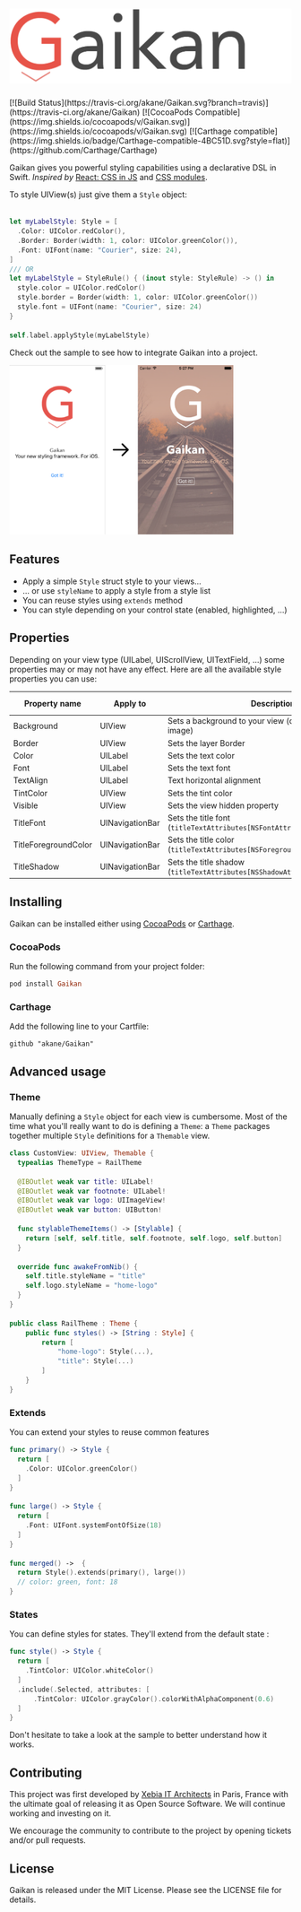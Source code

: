 <h1><img src="Doc/Screen/logo.png" width="550" alt="Gaikan" /></h1>
[![Build Status](https://travis-ci.org/akane/Gaikan.svg?branch=travis)](https://travis-ci.org/akane/Gaikan)
[![CocoaPods Compatible](https://img.shields.io/cocoapods/v/Gaikan.svg)](https://img.shields.io/cocoapods/v/Gaikan.svg)
[![Carthage compatible](https://img.shields.io/badge/Carthage-compatible-4BC51D.svg?style=flat)](https://github.com/Carthage/Carthage)


Gaikan gives you powerful styling capabilities using a declarative DSL in Swift.
_Inspired by_ <a href="https://speakerdeck.com/vjeux/react-css-in-js">React: CSS in JS</a> and <a href="http://glenmaddern.com/articles/css-modules">CSS modules</a>.

To style UIView(s) just give them a ```Style``` object:

```Swift

let myLabelStyle: Style = [
  .Color: UIColor.redColor(),
  .Border: Border(width: 1, color: UIColor.greenColor()),
  .Font: UIFont(name: "Courier", size: 24),        
]
/// OR
let myLabelStyle = StyleRule() { (inout style: StyleRule) -> () in
  style.color = UIColor.redColor()
  style.border = Border(width: 1, color: UIColor.greenColor())
  style.font = UIFont(name: "Courier", size: 24)
}

self.label.applyStyle(myLabelStyle)

```

Check out the sample to see how to integrate Gaikan into a project.

<img src="Doc/Screen/gaikan.png" width="400" />

## Features

* Apply a simple ```Style``` struct style to your views...
* ... or use ```styleName``` to apply a style from a style list
* You can reuse styles using ```extends``` method
* You can style depending on your control state (enabled, highlighted, ...)

## Properties

Depending on your view type (UILabel, UIScrollView, UITextField, ...) some properties may or
may not have any effect. Here are all the available style properties you can use:

| Property name | Apply to  | Description                     | Available version
| --------------|-----------|---------------------------------|------------------
| Background    | UIView    | Sets a background to your view (color, gradient and or image)  | 0.3
| Border        | UIView    | Sets the layer Border           | 0.1
| Color         | UILabel   | Sets the text color             | 0.1
| Font          | UILabel   | Sets the text font              | 0.1
| TextAlign     | UILabel   | Text horizontal alignment       | 0.2
| TintColor     | UIView    | Sets the tint color             | 0.1
| Visible       | UIView    | Sets the view hidden property   | 0.1
| TitleFont     | UINavigationBar | Sets the title font (`titleTextAttributes[NSFontAttributeName]`) | 0.4
| TitleForegroundColor | UINavigationBar | Sets the title color (`titleTextAttributes[NSForegroundColorAttributeName]`) | 0.4
| TitleShadow   | UINavigationBar | Sets the title shadow (`titleTextAttributes[NSShadowAttributeName]`) | 0.4

## Installing

Gaikan can be installed either using [CocoaPods](https://cocoapods.org/) or [Carthage](https://github.com/Carthage/Carthage).

### CocoaPods

Run the following command from your project folder:

```ruby
pod install Gaikan
```

### Carthage

Add the following line to your Cartfile:

```
github "akane/Gaikan"
```

## Advanced usage

### Theme

Manually defining a ```Style``` object for each view is cumbersome.
Most of the time what you'll really want to do is defining a ```Theme```: a
```Theme``` packages together multiple ```Style``` definitions for a ```Themable``` view.

```Swift
class CustomView: UIView, Themable {
  typealias ThemeType = RailTheme

  @IBOutlet weak var title: UILabel!
  @IBOutlet weak var footnote: UILabel!
  @IBOutlet weak var logo: UIImageView!
  @IBOutlet weak var button: UIButton!

  func stylableThemeItems() -> [Stylable] {
    return [self, self.title, self.footnote, self.logo, self.button]
  }

  override func awakeFromNib() {
    self.title.styleName = "title"
    self.logo.styleName = "home-logo"
  }
}

public class RailTheme : Theme {
    public func styles() -> [String : Style] {
        return [
            "home-logo": Style(...),
            "title": Style(...)
        ]
    }
}

```

### Extends

You can extend your styles to reuse common features

```Swift
func primary() -> Style {
  return [
    .Color: UIColor.greenColor()
  ]
}

func large() -> Style {
  return [
    .Font: UIFont.systemFontOfSize(18)
  ]
}

func merged() ->  {
  return Style().extends(primary(), large())
  // color: green, font: 18
}

```

### States

You can define styles for states. They'll extend from the default state :

```Swift
func style() -> Style {
  return [
    .TintColor: UIColor.whiteColor()
  ]
  .include(.Selected, attributes: [
      .TintColor: UIColor.grayColor().colorWithAlphaComponent(0.6)
  ]
}
```

Don't hesitate to take a look at the sample to better understand how it works.

## Contributing

This project was first developed by [Xebia IT Architects](http://xebia.fr) in Paris, France with the ultimate goal of releasing it as Open Source Software.
We will continue working and investing on it.

We encourage the community to contribute to the project by opening tickets and/or pull requests.

## License

Gaikan is released under the MIT License. Please see the LICENSE file for details.
